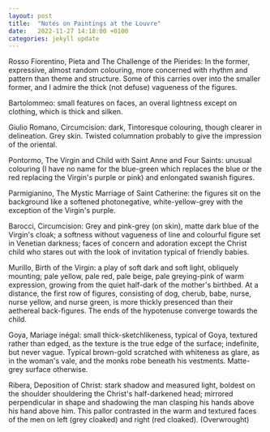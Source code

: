 ```yaml
---
layout: post
title:  "Notes on Paintings at the Louvre"
date:   2022-11-27 14:18:00 +0100
categories: jekyll update
---
```

Rosso Fiorentino, Pieta and The Challenge of the Pierides: In the former, expressive, almost random colouring, more concerned with rhythm and pattern than theme and structure. Some of this carries over into the smaller former, and I admire the thick (not defuse) vagueness of the figures. 


Bartolommeo: small features on faces, an overal lightness except on clothing, which is thick and silken.


Giulio Romano, Circumcision: dark, Tintoresque colouring, though clearer in delineation. Grey skin. Twisted columnation probably to give the impression of the oriental. 


Pontormo, The Virgin and Child with Saint Anne and Four Saints: unusual colouring (I have no name for the blue-green which replaces the blue or the red replacing the Virgin's purple or pink) and enlongated swanish figures.


Parmigianino, The Mystic Marriage of Saint Catherine: the figures sit on the background like a softened photonegative, white-yellow-grey with the exception of the Virgin's purple.


Barocci, Circumcision: Grey and pink-grey (on skin), matte dark blue of the Virgin's cloak; a softness without vagueness of line and colourful figure set in Venetian darkness; faces of concern and adoration except the Christ child who stares out with the look of invitation typical of friendly babies.


Murillo, Birth of the Virgin: a play of soft dark and soft light, obliquely mounting; pale yellow, pale red, pale beige, pale greying-pink of warm expression, growing from the quiet half-dark of the mother's birthbed. At a distance, the first row of figures, consisting of dog, cherub, babe, nurse, nurse yellow, and nurse green, is more thickly presenced than their aethereal back-figures. The ends of the hypotenuse converge towards the child. 


Goya, Mariage inégal: small thick-sketchlikeness, typical of Goya, textured rather than edged, as the texture is the true edge of the surface; indefinite, but never vague. Typical brown-gold scratched with whiteness as glare, as in the woman's vale, and the monks robe beneath his vestments. Matte-grey surface otherwise.


Ribera, Deposition of Christ: stark shadow and measured light, boldest on the shoulder shouldering the Christ's half-darkened head; mirrored perpendicular in shape and shadowing the man clasping his hands above his hand above him. This pallor contrasted in the warm and textured faces of the men on left (grey cloaked) and right (red cloaked). (Overwrought)

